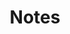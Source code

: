 ---
order: 6
title: Notes
description: Native note-taking Android application
platform: [android]
github: https://github.com/Jankku/notes
logo: /notes.svg
screenshots: [./notes.png]
gradient: notes
tags: [Kotlin, MVVM, Room]
features:
  - Notes saved automatically
  - List and grid view types
  - Export/import notes to/from a file
  - Light/dark themes
  - Finnish and English languages
---
